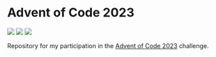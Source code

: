 # Advent of Code 2023

![](https://img.shields.io/badge/Day%20📅-7-blue)
![](https://img.shields.io/badge/Stars%20⭐-0-yellow)
![](https://img.shields.io/badge/Days%20Completed%20✅-0-darkgreen)

Repository for my participation in the [Advent of Code 2023](https://adventofcode.com/2023) challenge.
